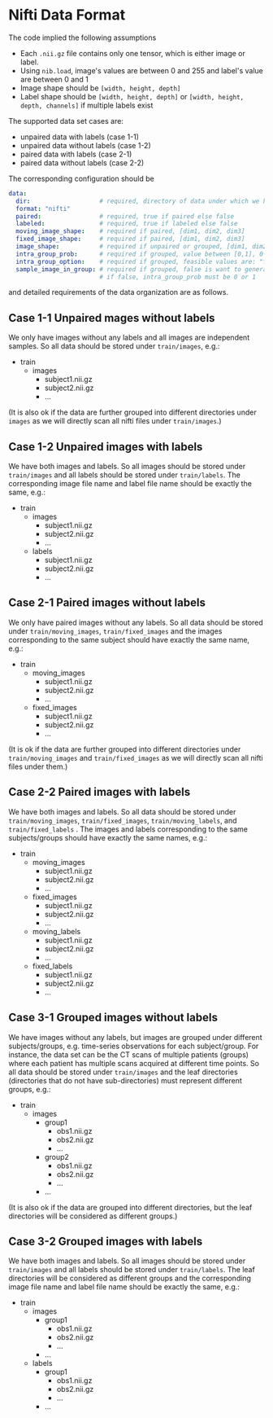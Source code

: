 # Nifti Data Format

The code implied the following assumptions

- Each `.nii.gz` file contains only one tensor, which is either image or label.
- Using `nib.load`, image's values are between 0 and 255 and label's value are between 0 and 1
- Image shape should be `[width, height, depth]`
- Label shape should be `[width, height, depth]` or `[width, height, depth, channels]` if multiple labels exist

The supported data set cases are:

- unpaired data with labels (case 1-1)
- unpaired data without labels (case 1-2)
- paired data with labels (case 2-1)
- paired data without labels (case 2-2)

The corresponding configuration should be
```yaml
data:
  dir:                   # required, directory of data under which we have train/images, etc.
  format: "nifti"
  paired:                # required, true if paired else false
  labeled:               # required, true if labeled else false
  moving_image_shape:    # required if paired, [dim1, dim2, dim3]
  fixed_image_shape:     # required if paired, [dim1, dim2, dim3]
  image_shape:           # required if unpaired or grouped, [dim1, dim2, dim3]
  intra_group_prob:      # required if grouped, value between [0,1], 0 means inter-group only and 1 means intra-group only
  intra_group_option:    # required if grouped, feasible values are: "forward", "backward", "unconstrained"
  sample_image_in_group: # required if grouped, false is want to generate all possible data pairs
                         # if false, intra_group_prob must be 0 or 1
```

and detailed requirements of the data organization are as follows.

## Case 1-1 Unpaired mages without labels

We only have images without any labels and all images are independent samples.
So all data should be stored under `train/images`, e.g.:

- train
  - images
    - subject1.nii.gz
    - subject2.nii.gz
    - ...

(It is also ok if the data are further grouped into different directories under `images`
as we will directly scan all nifti files under `train/images`.)

## Case 1-2 Unpaired images with labels

We have both images and labels.
So all images should be stored under `train/images` and all labels should be stored under `train/labels`.
The corresponding image file name and label file name should be exactly the same, e.g.:

- train
  - images
    - subject1.nii.gz
    - subject2.nii.gz
    - ...
  - labels
    - subject1.nii.gz
    - subject2.nii.gz
    - ...


## Case 2-1 Paired images without labels

We only have paired images without any labels.
So all data should be stored under `train/moving_images`, `train/fixed_images`
and the images corresponding to the same subject should have exactly the same name, e.g.:

- train
  - moving_images
    - subject1.nii.gz
    - subject2.nii.gz
    - ...
  - fixed_images
    - subject1.nii.gz
    - subject2.nii.gz
    - ...

(It is ok if the data are further grouped into different directories under `train/moving_images`
and `train/fixed_images` as we will directly scan all nifti files under them.)


## Case 2-2 Paired images with labels

We have both images and labels.
So all data should be stored under `train/moving_images`, `train/fixed_images`, `train/moving_labels`,
and `train/fixed_labels` .
The images and labels corresponding to the same subjects/groups should have exactly the same names, e.g.:

- train
  - moving_images
    - subject1.nii.gz
    - subject2.nii.gz
    - ...
  - fixed_images
    - subject1.nii.gz
    - subject2.nii.gz
    - ...
  - moving_labels
    - subject1.nii.gz
    - subject2.nii.gz
    - ...
  - fixed_labels
    - subject1.nii.gz
    - subject2.nii.gz
    - ...

## Case 3-1 Grouped images without labels

We have images without any labels, but images are grouped under different subjects/groups,
e.g. time-series observations for each subject/group.
For instance, the data set can be the CT scans of multiple patients (groups)
where each patient has multiple scans acquired at different time points.
So all data should be stored under `train/images` and the leaf directories
(directories that do not have sub-directories) must represent different groups, e.g.:

- train
  - images
    - group1
      - obs1.nii.gz
      - obs2.nii.gz
      - ...
    - group2
      - obs1.nii.gz
      - obs2.nii.gz
      - ...
    - ...

(It is also ok if the data are grouped into different directories,
but the leaf directories will be considered as different groups.)

## Case 3-2 Grouped images with labels

We have both images and labels.
So all images should be stored under `train/images` and all labels should be stored under `train/labels`.
The leaf directories will be considered as different groups
and the corresponding image file name and label file name should be exactly the same, e.g.:

- train
  - images
    - group1
      - obs1.nii.gz
      - obs2.nii.gz
      - ...
    - ...
  - labels
    - group1
      - obs1.nii.gz
      - obs2.nii.gz
      - ...
    - ...
